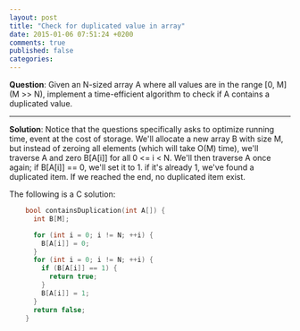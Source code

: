 ```yaml
---
layout: post
title: "Check for duplicated value in array"
date: 2015-01-06 07:51:24 +0200
comments: true
published: false
categories: 
---
```


**Question**: Given an N-sized array A where all values are in the range [0, M] (M >> N),
implement a time-efficient algorithm to check if A contains a duplicated value.
<!--more-->

---

**Solution**: Notice that the questions specifically asks to optimize running time, event at the cost of storage.
We'll allocate a new array B with size M, but instead of zeroing all elements (which will take O(M) time), we'll traverse A and zero
B[A[i]] for all 0 <= i < N. We'll then traverse A once again; if B[A[i]] == 0, we'll set it to 1. if it's already 1, we've found a
duplicated item. If we reached the end, no duplicated item exist.

The following is a C solution:

``` C
    bool containsDuplication(int A[]) {
      int B[M];

      for (int i = 0; i != N; ++i) {
        B[A[i]] = 0;
      }
      for (int i = 0; i != N; ++i) {
        if (B[A[i]] == 1) {
          return true;
        }
        B[A[i]] = 1;
      }
      return false;
    }
```


